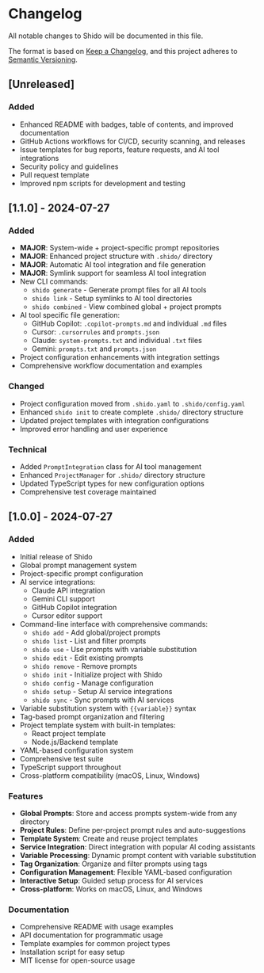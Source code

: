 # Changelog

All notable changes to Shido will be documented in this file.

The format is based on [Keep a Changelog](https://keepachangelog.com/en/1.0.0/),
and this project adheres to [Semantic Versioning](https://semver.org/spec/v2.0.0.html).

## [Unreleased]

### Added

- Enhanced README with badges, table of contents, and improved documentation
- GitHub Actions workflows for CI/CD, security scanning, and releases
- Issue templates for bug reports, feature requests, and AI tool integrations
- Security policy and guidelines
- Pull request template
- Improved npm scripts for development and testing

## [1.1.0] - 2024-07-27

### Added

- **MAJOR**: System-wide + project-specific prompt repositories
- **MAJOR**: Enhanced project structure with `.shido/` directory
- **MAJOR**: Automatic AI tool integration and file generation
- **MAJOR**: Symlink support for seamless AI tool integration
- New CLI commands:
  - `shido generate` - Generate prompt files for all AI tools
  - `shido link` - Setup symlinks to AI tool directories
  - `shido combined` - View combined global + project prompts
- AI tool specific file generation:
  - GitHub Copilot: `.copilot-prompts.md` and individual `.md` files
  - Cursor: `.cursorrules` and `prompts.json`
  - Claude: `system-prompts.txt` and individual `.txt` files
  - Gemini: `prompts.txt` and `prompts.json`
- Project configuration enhancements with integration settings
- Comprehensive workflow documentation and examples

### Changed

- Project configuration moved from `.shido.yaml` to `.shido/config.yaml`
- Enhanced `shido init` to create complete `.shido/` directory structure
- Updated project templates with integration configurations
- Improved error handling and user experience

### Technical

- Added `PromptIntegration` class for AI tool management
- Enhanced `ProjectManager` for `.shido/` directory structure
- Updated TypeScript types for new configuration options
- Comprehensive test coverage maintained

## [1.0.0] - 2024-07-27

### Added

- Initial release of Shido
- Global prompt management system
- Project-specific prompt configuration
- AI service integrations:
  - Claude API integration
  - Gemini CLI support
  - GitHub Copilot integration
  - Cursor editor support
- Command-line interface with comprehensive commands:
  - `shido add` - Add global/project prompts
  - `shido list` - List and filter prompts
  - `shido use` - Use prompts with variable substitution
  - `shido edit` - Edit existing prompts
  - `shido remove` - Remove prompts
  - `shido init` - Initialize project with Shido
  - `shido config` - Manage configuration
  - `shido setup` - Setup AI service integrations
  - `shido sync` - Sync prompts with AI services
- Variable substitution system with `{{variable}}` syntax
- Tag-based prompt organization and filtering
- Project template system with built-in templates:
  - React project template
  - Node.js/Backend template
- YAML-based configuration system
- Comprehensive test suite
- TypeScript support throughout
- Cross-platform compatibility (macOS, Linux, Windows)

### Features

- **Global Prompts**: Store and access prompts system-wide from any directory
- **Project Rules**: Define per-project prompt rules and auto-suggestions
- **Template System**: Create and reuse project templates
- **Service Integration**: Direct integration with popular AI coding assistants
- **Variable Processing**: Dynamic prompt content with variable substitution
- **Tag Organization**: Organize and filter prompts using tags
- **Configuration Management**: Flexible YAML-based configuration
- **Interactive Setup**: Guided setup process for AI services
- **Cross-platform**: Works on macOS, Linux, and Windows

### Documentation

- Comprehensive README with usage examples
- API documentation for programmatic usage
- Template examples for common project types
- Installation script for easy setup
- MIT license for open-source usage
